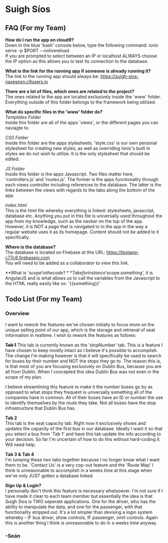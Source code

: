 # Suigh Síos
## FAQ (For my Team)
**How do I run the app on cloud9?**  
Down in the blue 'bash' console below, type the following command: ionic serve -p $PORT --nolivereload  
If you are prompted to select between an IP or localhost ALWAYS choose the IP option as this allows you to test its connection to the database.

**What is the link for the running app if someone is already running it?**  
The link to the running app should always be: https://suigh-sios-naxespsn.c9users.io

**There are a lot of files, which ones are related to the project?**  
The ones related to the app are located exclusively inside the 'www' folder. Everything outside of this folder belongs to the framework being utilized.

**What do specific files in the 'www' folder do?**  
*Templates Folder*  
Inside this folder are all of the apps 'views', or the different pages you can naviagte to.

*CSS Folder*  
Inside this folder are the apps stylesheets. 'style.css' is our own personal stylesheet for creating new styles, as well as overriding Ionic's built in 
styles we do not wish to utilize. It is the only stylesheet that should be edited.

*JS Folder*    
Inside this folder is the apps Javascript. Two files matter here, 'controllers.js' and 'routes.js'. The former is the apps functionality through each views 
controller including references to the database. The latter is the links between the views with regards to the tabs along the bottom of the app.

*index.html*  
This is the html file whereby everything is linked: stylesheets, javascript, database etc. Anything you put in this file is universally used throughout the app
from my knowledge, such as the navbar on the top of the app. However, it is NOT a page that is navigated to in the app in the way a regular website uses it as 
its homepage. Content should not be added to it specifically. 

**Where is the database?**  
The database is located on Firebase at this URL: https://testapp-c77c8.firebaseio.com  
You will need to be added as a collaborator to view this link.

**What is '$scope' in the code?**  
Take for instance '$scope.something', it is AngularJS and is what allows us to call the variables from the Javascript to the HTML really easily like so: 
'{{something}}'

## Todo List (For my Team)
### Overview
I want to rework the features we've chosen initially to focus more on the unique selling point of our app, which is the storage and retrieval of seat information 
in realtime. I wish to rework the features as follows:

~~**Tab 1**~~ 
This tab is currently known as the 'stopNumber' tab. This is a feature I have chosen to keep mostly intact as I believe it's possible to accomplish. The 
change I'm making however is that it will specifically be used to search for buses by their number and NOT the stops they go to. The reason this is, is 
that most of you are focusing exclusively on Dublin Bus, because you are all from Dublin. When I concepted this idea Dublin Bus was not even in the scope 
of my plan.

I believe streamlining this feature to make it the number buses go by as opposed to what stops they frequent is universally something all of the companies 
have in common. All of their buses have an ID or number the use to identify themselves by the route they take. Not all buses have the stop infrastructure that 
Dublin Bus has.

**Tab 2**  
This tab is the seat capacity tab. Right now it exclusively shows and updates the capacity of the first bus in our database. Ideally I want it so that you
select a bus from 'Tab 1' and have this tab update the info according to your decision. So far I'm uncertain of how to do this without hard-coding it. Will need
help.

**Tab 3 & Tab 4**  
I'm lumping these two tabs together because I no longer know what I want them to be. 'Contact Us' is a very cop-out feature and the 'Route Map' I think is 
unreasonable to accomplish in a weeks time at this stage when we've only JUST gotten a database linked.

**Sign Up & Login?**  
I personally don't think this feature is necessary whatsoever. I'm not sure if I have made it clear to each team member but essentially the idea is that 
Suigh Síos is TWO seperate applications. One for the driver, who has the ability to manipulate the data, and one for the passenger, with that functionality
stripped out. It's a lot simpler than devising a login system whereby - IF bus driver, show controls, IF passenger, omit controls. Again this is another thing
I think is unreasonable to do in a weeks time anyway.

### -Seán
